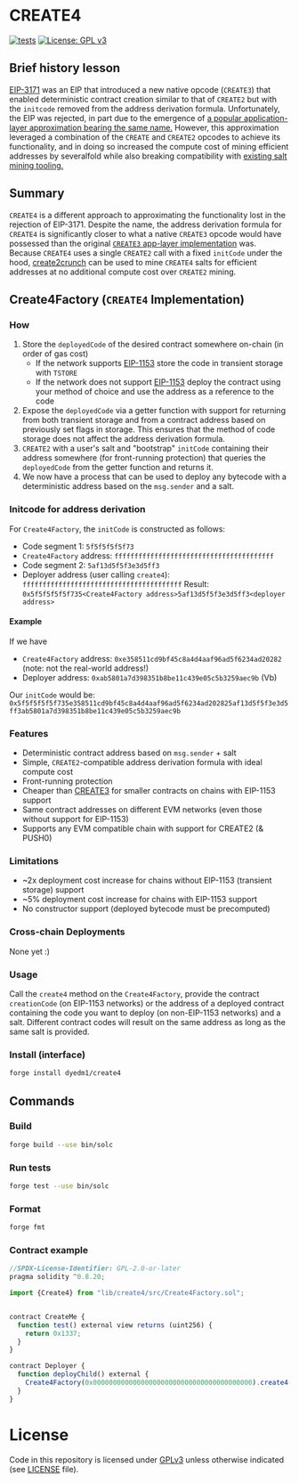 # CREATE4

[![tests](https://github.com/dyedm1/create4/actions/workflows/ci.yml/badge.svg)](https://github.com/dyedm1/create4/actions/workflows/ci.yml)
[![License: GPL v3](https://img.shields.io/badge/License-GPLv3-blue.svg)](https://www.gnu.org/licenses/gpl-3.0)

## Brief history lesson
[EIP-3171](https://github.com/ethereum/EIPs/pull/3171) was an EIP that introduced a new native opcode (`CREATE3`) that enabled deterministic contract creation similar to that of `CREATE2` but with the `initcode` removed from the address derivation formula. Unfortunately, the EIP was rejected, in part due to the emergence of [a popular application-layer approximation bearing the same name.](https://github.com/0xsequence/create3) However, this approximation leveraged a combination of the `CREATE` and `CREATE2` opcodes to achieve its functionality, and in doing so increased the compute cost of mining efficient addresses by severalfold while also breaking compatibility with [existing salt mining tooling.](https://github.com/0age/create2crunch)  

## Summary
`CREATE4` is a different approach to approximating the functionality lost in the rejection of EIP-3171. Despite the name, the address derivation formula for `CREATE4` is significantly closer to what a native `CREATE3` opcode would have possessed than the original [`CREATE3` app-layer implementation](https://github.com/0xsequence/create3) was. Because `CREATE4` uses a single `CREATE2` call with a fixed `initCode` under the hood, [create2crunch](https://github.com/0age/create2crunch) can be used to mine `CREATE4` salts for efficient addresses at no additional compute cost over `CREATE2` mining.

## Create4Factory (`CREATE4` Implementation)

### How
1. Store the `deployedCode` of the desired contract somewhere on-chain 
   (in order of gas cost)
   - If the network supports [EIP-1153](https://eips.ethereum.org/EIPS/eip-1153) store the code in transient storage with `TSTORE`
   - If the network does not support [EIP-1153](https://eips.ethereum.org/EIPS/eip-1153) deploy the contract using your method of choice and use the address as a reference to the code
2. Expose the `deployedCode` via a getter function with support for returning from both transient storage and from a contract address based on previously set flags in storage. This ensures that the method of code storage does not affect the address derivation formula.
3. `CREATE2` with a user's salt and "bootstrap" `initCode` containing their address somewhere (for front-running protection) that queries the `deployedCode` from the getter function and returns it.
4. We now have a process that can be used to deploy any bytecode with a deterministic address based on the `msg.sender` and a salt.

### Initcode for address derivation

For `Create4Factory`, the `initCode` is constructed as follows:
- Code segment 1: `5f5f5f5f5f73` 
- `Create4Factory` address: `ffffffffffffffffffffffffffffffffffffffff`
- Code segment 2: `5af13d5f5f3e3d5ff3`
- Deployer address (user calling `create4`): `ffffffffffffffffffffffffffffffffffffffff`
Result: `0x5f5f5f5f5f735<Create4Factory address>5af13d5f5f3e3d5ff3<deployer address>`
#### Example
If we have
- `Create4Factory` address: `0xe358511cd9bf45c8a4d4aaf96ad5f6234ad20282` (note: not the real-world address!)
- Deployer address: `0xab5801a7d398351b8be11c439e05c5b3259aec9b` (Vb)

Our `initCode` would be:
`0x5f5f5f5f5f735e358511cd9bf45c8a4d4aaf96ad5f6234ad202825af13d5f5f3e3d5ff3ab5801a7d398351b8be11c439e05c5b3259aec9b`

### Features

- Deterministic contract address based on `msg.sender` + salt
- Simple, `CREATE2`-compatible address derivation formula with ideal compute cost
- Front-running protection
- Cheaper than [CREATE3](https://github.com/0xsequence/create3) for smaller contracts on chains with EIP-1153 support
- Same contract addresses on different EVM networks (even those without support for EIP-1153)
- Supports any EVM compatible chain with support for CREATE2 (& PUSH0)

### Limitations

- ~2x deployment cost increase for chains without EIP-1153 (transient storage) support
- ~5% deployment cost increase for chains with EIP-1153 support
- No constructor support (deployed bytecode must be precomputed)

### Cross-chain Deployments

None yet :)

### Usage

Call the `create4` method on the `Create4Factory`, provide the contract `creationCode` (on EIP-1153 networks) or the address of a deployed contract containing the code you want to deploy (on non-EIP-1153 networks) and a salt. Different contract codes will result on the same address as long as the same salt is provided.

### Install (interface)    
```bash
forge install dyedm1/create4
```

## Commands

### Build
```bash
forge build --use bin/solc
```

### Run tests
```bash
forge test --use bin/solc
```

### Format
```bash
forge fmt
```

### Contract example

```javascript
//SPDX-License-Identifier: GPL-2.0-or-later
pragma solidity ^0.8.20;

import {Create4} from "lib/create4/src/Create4Factory.sol";


contract CreateMe {
  function test() external view returns (uint256) {
    return 0x1337;
  }
}

contract Deployer {
  function deployChild() external {
    Create4Factory(0x0000000000000000000000000000000000000000).create4(type(CreateMe).deploymentCode, bytes32(0x1337));
  }
}
```


# License 
Code in this repository is licensed under [GPLv3](https://www.gnu.org/licenses/gpl-3.0.en.html) unless otherwise indicated (see [LICENSE](./LICENSE) file).
